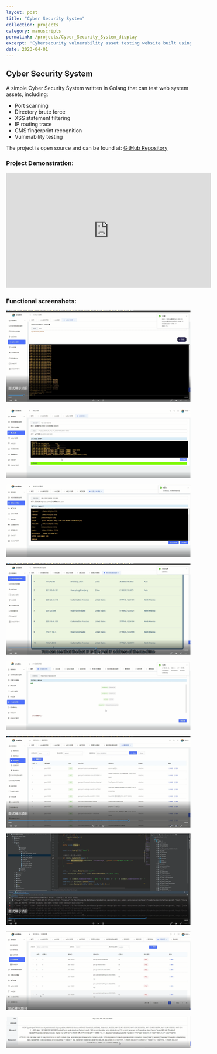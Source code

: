 ```yaml
---
layout: post
title: "Cyber Security System"
collection: projects
category: manuscripts
permalink: /projects/Cyber_Security_System_display
excerpt: 'Cybersecurity vulnerability asset testing website built using Goland'
date: 2023-04-01
---
```


## Cyber Security System

A simple Cyber Security System written in Golang that can test web system assets, including:

- Port scanning
- Directory brute force
- XSS statement filtering
- IP routing trace
- CMS fingerprint recognition
- Vulnerability testing

The project is open source and can be found at: [GitHub Repository](https://github.com/crabin/graduation-design)

### Project Demonstration:

<iframe width="560" height="315" src="https://www.youtube.com/embed/0xJkauMfK5I" frameborder="0" allow="accelerometer; autoplay; encrypted-media; gyroscope; picture-in-picture" allowfullscreen></iframe>

### Functional screenshots:

![image](https://raw.githubusercontent.com/crabin/graduation-design/refs/heads/master/images/1.png)

![image](https://raw.githubusercontent.com/crabin/graduation-design/refs/heads/master/images/2.png)

![image](https://raw.githubusercontent.com/crabin/graduation-design/refs/heads/master/images/3.png)

![image](https://raw.githubusercontent.com/crabin/graduation-design/refs/heads/master/images/4.png)

![image](https://raw.githubusercontent.com/crabin/graduation-design/refs/heads/master/images/5.png)

![image](https://raw.githubusercontent.com/crabin/graduation-design/refs/heads/master/images/6.png)

![image](https://raw.githubusercontent.com/crabin/graduation-design/refs/heads/master/images/7.png)

![image](https://raw.githubusercontent.com/crabin/graduation-design/refs/heads/master/images/8.png)

![image](https://raw.githubusercontent.com/crabin/graduation-design/refs/heads/master/images/9.png)